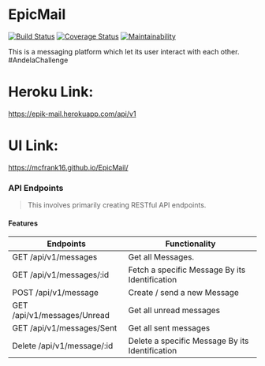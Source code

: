 # EpicMail

[![Build Status](https://travis-ci.com/MCFrank16/EpicMail.svg?branch=develop)](https://travis-ci.com/MCFrank16/EpicMail)
[![Coverage Status](https://coveralls.io/repos/github/MCFrank16/EpicMail/badge.svg?branch=develop)](https://coveralls.io/github/MCFrank16/EpicMail)
[![Maintainability](https://api.codeclimate.com/v1/badges/213f02e0fdf7279bd93f/maintainability)](https://codeclimate.com/github/MCFrank16/EpicMail/maintainability)

This is a messaging platform which let its user interact with each other. #AndelaChallenge

# Heroku Link: 
https://epik-mail.herokuapp.com/api/v1
# UI Link: 
https://mcfrank16.github.io/EpicMail/

### API Endpoints
> This involves primarily creating RESTful API endpoints.

#### Features
| Endpoints                     |         Functionality
| ----------------------        |------------------------                         | 
| GET    /api/v1/messages       | Get all Messages.                               | 
| GET    /api/v1/messages/:id   | Fetch a specific Message By its Identification  |
| POST   /api/v1/message        | Create / send a new Message                     |
| GET    /api/v1/messages/Unread| Get all unread messages                         |
| GET    /api/v1/messages/Sent  | Get all sent messages                           |
| Delete /api/v1/message/:id    | Delete a specific Message By its Identification |

